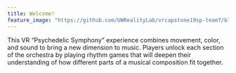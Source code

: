 ```yaml
---
title: Welcome!
feature_image: "https://github.com/UWRealityLab/vrcapstone19sp-team7/blob/gh-pages/assets/subdued-music.png?raw=true"
---
```


This VR “Psychedelic Symphony” experience combines movement, color, and sound to bring a new dimension to music. Players unlock each section of the orchestra by playing rhythm games that will deepen their understanding of how different parts of a musical composition fit together. 
